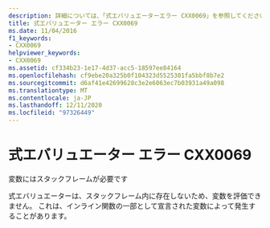 ```yaml
---
description: 詳細については、「式エバリュエーターエラー CXX0069」を参照してください。
title: 式エバリュエーター エラー CXX0069
ms.date: 11/04/2016
f1_keywords:
- CXX0069
helpviewer_keywords:
- CXX0069
ms.assetid: cf334b23-1e17-4d37-acc5-18597ee84164
ms.openlocfilehash: cf9ebe20a325b0f104323d5525301fa5bbf8b7e2
ms.sourcegitcommit: d6af41e42699628c3e2e6063ec7b03931a49a098
ms.translationtype: MT
ms.contentlocale: ja-JP
ms.lasthandoff: 12/11/2020
ms.locfileid: "97326449"
---
```

# <a name="expression-evaluator-error-cxx0069"></a>式エバリュエーター エラー CXX0069

変数にはスタックフレームが必要です

式エバリュエーターは、スタックフレーム内に存在しないため、変数を評価できません。 これは、インライン関数の一部として宣言された変数によって発生することがあります。
